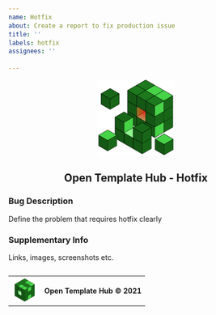 ```yaml
---
name: Hotfix
about: Create a report to fix production issue
title: ''
labels: hotfix
assignees: ''

---
```


<p align="center"><a href="https://opentemplatehub.com"><img src="https://raw.githubusercontent.com/open-template-hub/open-template-hub.github.io/master/assets/logo/brand-logo-broken-red-alert.png" alt="Logo" width=150></a></p>
<h2 align="center">Open Template Hub - Hotfix</h2>

### Bug Description

Define the problem that requires hotfix clearly

### Supplementary Info

Links, images, screenshots etc.




<table align="right"><tr><td><a href="https://opentemplatehub.com"><img src="https://raw.githubusercontent.com/open-template-hub/open-template-hub.github.io/master/assets/logo/brand-logo.png" width="50px" alt="oth"/></a></td><td><b>Open Template Hub © 2021</b></td></tr></table>
